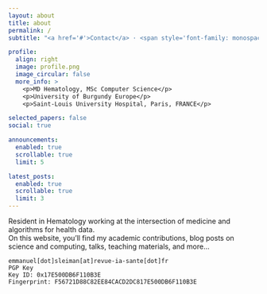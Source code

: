 ```yaml
---
layout: about
title: about
permalink: /
subtitle: "<a href='#'>Contact</a> · <span style='font-family: monospace;'>emmanuel_sleiman[at]etu[dot]ube[dot]fr</span>"

profile:
  align: right
  image: profile.png
  image_circular: false
  more_info: >
    <p>MD Hematology, MSc Computer Science</p>
    <p>University of Burgundy Europe</p>
    <p>Saint-Louis University Hospital, Paris, FRANCE</p>

selected_papers: false
social: true

announcements:
  enabled: true
  scrollable: true
  limit: 5

latest_posts:
  enabled: true
  scrollable: true
  limit: 3
---
```


Resident in Hematology working at the intersection of medicine and algorithms for health data.  
On this website, you’ll find my academic contributions, blog posts on science and computing, talks, teaching materials, and more...

```text
emmanuel[dot]sleiman[at]revue-ia-sante[dot]fr
PGP Key 
Key ID: 0x17E500DB6F110B3E
Fingerprint: F56721D88C82EE84CACD2DC817E500DB6F110B3E
```
